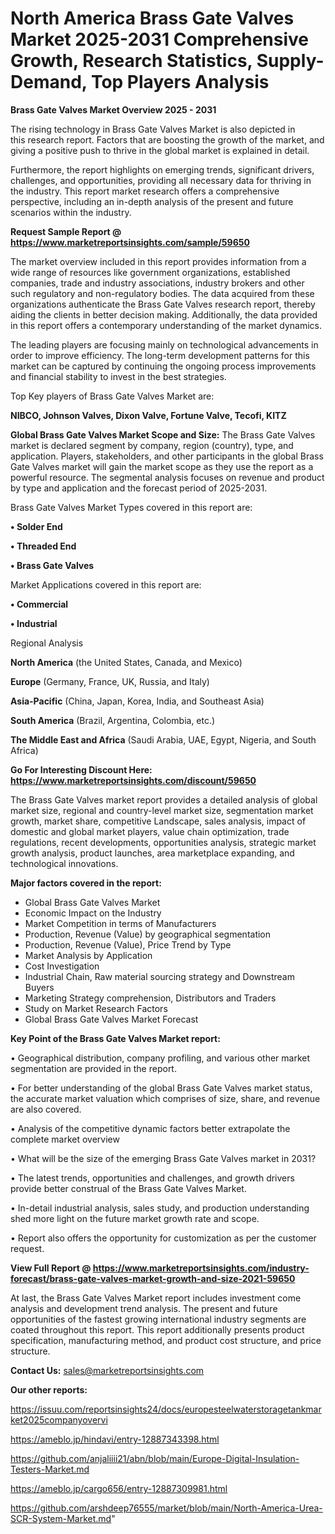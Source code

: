 # North America Brass Gate Valves Market 2025-2031 Comprehensive Growth, Research Statistics, Supply-Demand,  Top Players Analysis

<Strong> Brass Gate Valves Market Overview 2025 - 2031</strong>

The rising technology in Brass Gate Valves Market is also depicted in this research report. Factors that are boosting the growth of the market, and giving a positive push to thrive in the global market is explained in detail.

Furthermore, the report highlights on emerging trends, significant drivers, challenges, and opportunities, providing all necessary data for thriving in the industry. This report market research offers a comprehensive perspective, including an in-depth analysis of the present and future scenarios within the industry.

<strong>Request Sample Report @ <a href=https://www.marketreportsinsights.com/sample/59650>https://www.marketreportsinsights.com/sample/59650</a></strong>

The market overview included in this report provides information from a wide range of resources like government organizations, established companies, trade and industry associations, industry brokers and other such regulatory and non-regulatory bodies. The data acquired from these organizations authenticate the Brass Gate Valves research report, thereby aiding the clients in better decision making. Additionally, the data provided in this report offers a contemporary understanding of the market dynamics.

The leading players are focusing mainly on technological advancements in order to improve efficiency. The long-term development patterns for this market can be captured by continuing the ongoing process improvements and financial stability to invest in the best strategies.

Top Key players of Brass Gate Valves Market are:

<strong>NIBCO, Johnson Valves, Dixon Valve, Fortune Valve, Tecofi, KITZ</strong>

<strong><b>Global Brass Gate Valves Market Scope and Size:</b></strong>
The Brass Gate Valves market is declared segment by company, region (country), type, and application. Players, stakeholders, and other participants in the global Brass Gate Valves market will gain the market scope as they use the report as a powerful resource. The segmental analysis focuses on revenue and product by type and application and the forecast period of 2025-2031.

Brass Gate Valves Market Types covered in this report are:

<strong>• Solder End

• Threaded End

• Brass Gate Valves</strong>

Market Applications covered in this report are:

<strong>• Commercial

• Industrial</strong> 

Regional Analysis

<strong>North America</strong> (the United States, Canada, and Mexico)

<strong>Europe</strong> (Germany, France, UK, Russia, and Italy)

<strong>Asia-Pacific</strong> (China, Japan, Korea, India, and Southeast Asia)

<strong>South America</strong> (Brazil, Argentina, Colombia, etc.)

<strong>The Middle East and Africa</strong> (Saudi Arabia, UAE, Egypt, Nigeria, and South Africa)

<strong>Go For Interesting Discount Here: <a href=https://www.marketreportsinsights.com/discount/59650>https://www.marketreportsinsights.com/discount/59650</a></strong>

The Brass Gate Valves market report provides a detailed analysis of global market size, regional and country-level market size, segmentation market growth, market share, competitive Landscape, sales analysis, impact of domestic and global market players, value chain optimization, trade regulations, recent developments, opportunities analysis, strategic market growth analysis, product launches, area marketplace expanding, and technological innovations.

<strong><b>Major factors covered in the report:</b></strong>
<ul>
  <li>Global Brass Gate Valves Market </li>
  <li>Economic Impact on the Industry</li>
  <li>Market Competition in terms of Manufacturers</li>
  <li>Production, Revenue (Value) by geographical segmentation</li>
  <li>Production, Revenue (Value), Price Trend by Type</li>
  <li>Market Analysis by Application</li>
  <li>Cost Investigation</li>
  <li>Industrial Chain, Raw material sourcing strategy and Downstream Buyers</li>
  <li>Marketing Strategy comprehension, Distributors and Traders</li>
  <li>Study on Market Research Factors</li>
  <li>Global Brass Gate Valves Market Forecast</li>
</ul>

<strong><b>Key Point of the Brass Gate Valves Market report:</b></strong>

• Geographical distribution, company profiling, and various other market segmentation are provided in the report.

• For better understanding of the global Brass Gate Valves market status, the accurate market valuation which comprises of size, share, and revenue are also covered.

• Analysis of the competitive dynamic factors better extrapolate the complete market overview

• What will be the size of the emerging Brass Gate Valves market in 2031?

• The latest trends, opportunities and challenges, and growth drivers provide better construal of the Brass Gate Valves Market.

• In-detail industrial analysis, sales study, and production understanding shed more light on the future market growth rate and scope.

• Report also offers the opportunity for customization as per the customer request.

<strong><b>View Full Report @ <a href=https://www.marketreportsinsights.com/industry-forecast/brass-gate-valves-market-growth-and-size-2021-59650>https://www.marketreportsinsights.com/industry-forecast/brass-gate-valves-market-growth-and-size-2021-59650</a></b></strong>


At last, the Brass Gate Valves Market report includes investment come analysis and development trend analysis. The present and future opportunities of the fastest growing international industry segments are coated throughout this report. This report additionally presents product specification, manufacturing method, and product cost structure, and price structure.

<strong>Contact Us:</strong>
sales@marketreportsinsights.com

<strong>Our other reports:</strong>

<a href=https://issuu.com/reportsinsights24/docs/europesteelwaterstoragetankmarket2025companyovervi>https://issuu.com/reportsinsights24/docs/europesteelwaterstoragetankmarket2025companyovervi</a>

<a href=https://ameblo.jp/hindavi/entry-12887343398.html>https://ameblo.jp/hindavi/entry-12887343398.html</a>

<a href=https://github.com/anjaliiii21/abn/blob/main/Europe-Digital-Insulation-Testers-Market.md>https://github.com/anjaliiii21/abn/blob/main/Europe-Digital-Insulation-Testers-Market.md</a>

<a href=https://ameblo.jp/cargo656/entry-12887309981.html>https://ameblo.jp/cargo656/entry-12887309981.html</a>

<a href=https://github.com/arshdeep76555/market/blob/main/North-America-Urea-SCR-System-Market.md>https://github.com/arshdeep76555/market/blob/main/North-America-Urea-SCR-System-Market.md</a>"
